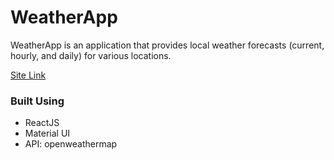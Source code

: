 # WeatherApp

WeatherApp is an application that provides local weather forecasts (current, hourly, and daily) for various locations.

[Site Link](https://richxrd-weatherapp.netlify.app/)

### Built Using

-   ReactJS
-   Material UI
-   API: openweathermap
